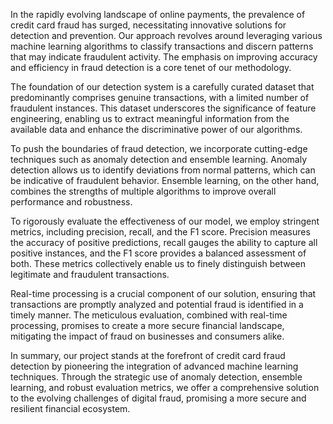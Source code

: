 In the rapidly evolving landscape of online payments, the prevalence of credit card fraud has surged, necessitating innovative solutions for detection and prevention. Our approach revolves around leveraging various machine learning algorithms to classify transactions and discern patterns that may indicate fraudulent activity. The emphasis on improving accuracy and efficiency in fraud detection is a core tenet of our methodology.

The foundation of our detection system is a carefully curated dataset that predominantly comprises genuine transactions, with a limited number of fraudulent instances. This dataset underscores the significance of feature engineering, enabling us to extract meaningful information from the available data and enhance the discriminative power of our algorithms.

To push the boundaries of fraud detection, we incorporate cutting-edge techniques such as anomaly detection and ensemble learning. Anomaly detection allows us to identify deviations from normal patterns, which can be indicative of fraudulent behavior. Ensemble learning, on the other hand, combines the strengths of multiple algorithms to improve overall performance and robustness.

To rigorously evaluate the effectiveness of our model, we employ stringent metrics, including precision, recall, and the F1 score. Precision measures the accuracy of positive predictions, recall gauges the ability to capture all positive instances, and the F1 score provides a balanced assessment of both. These metrics collectively enable us to finely distinguish between legitimate and fraudulent transactions.

Real-time processing is a crucial component of our solution, ensuring that transactions are promptly analyzed and potential fraud is identified in a timely manner. The meticulous evaluation, combined with real-time processing, promises to create a more secure financial landscape, mitigating the impact of fraud on businesses and consumers alike.

In summary, our project stands at the forefront of credit card fraud detection by pioneering the integration of advanced machine learning techniques. Through the strategic use of anomaly detection, ensemble learning, and robust evaluation metrics, we offer a comprehensive solution to the evolving challenges of digital fraud, promising a more secure and resilient financial ecosystem.
